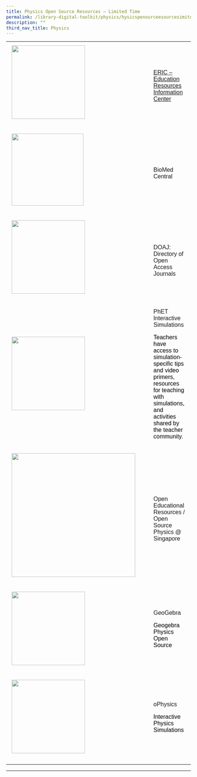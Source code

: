 ```yaml
---
title: Physics Open Source Resources – Limited Time
permalink: /library-digital-toolkit/physics/hysicspenourceesourcesimitedime/
description: ""
third_nav_title: Physics
---
```

<table style="box-sizing: border-box; border-collapse: collapse; min-width: 500px; margin-top: 0px; color: rgb(0, 0, 0); font-family: Arial, sans-serif; font-size: 16px; font-style: normal; font-variant-ligatures: normal; font-variant-caps: normal; font-weight: 400; letter-spacing: normal; orphans: 2; text-align: start; text-transform: none; white-space: normal; widows: 2; word-spacing: 0px; -webkit-text-stroke-width: 0px; text-decoration-thickness: initial; text-decoration-style: initial; text-decoration-color: initial;"><tbody style="box-sizing: border-box; margin-top: 0px;"><tr style="box-sizing: border-box; margin-top: 0px;"><td style="box-sizing: border-box; border-collapse: collapse; padding: 10px 15px; line-height: 18px; margin-top: 0px;"><a href="https://eric.ed.gov/" target="_blank" rel="noopener noreferrer" style="box-sizing: border-box; background-color: transparent; font-size: 1em; font-family: Arial, sans-serif !important; text-decoration: none; margin-top: 0px;"><img loading="lazy" class="alignnone wp-image-19036" src="https://www.acsindep.moe.edu.sg/wp-content/uploads/2021/12/ERIC-300x125.png" alt="" width="200" height="83" srcset="/wp-content/uploads/2021/12/ERIC-300x125.png 300w, /wp-content/uploads/2021/12/ERIC.png 319w" sizes="(max-width: 200px) 100vw, 200px" style="box-sizing: border-box; border-style: none; max-width: 100%; height: auto; margin: 0px 20px 20px 0px;"></a></td><td style="box-sizing: border-box; border-collapse: collapse; padding: 10px 15px; line-height: 18px;"><a href="https://eric.ed.gov/" target="_blank" rel="noopener noreferrer" style="box-sizing: border-box; background-color: transparent; font-size: 1em; font-family: Arial, sans-serif !important; outline-width: 0px; text-decoration: underline; margin-top: 0px;">ERIC – Education Resources Information Center</a></td></tr><tr style="box-sizing: border-box;"><td style="box-sizing: border-box; border-collapse: collapse; padding: 10px 15px; line-height: 18px; margin-top: 0px;"><a href="https://www.biomedcentral.com/" target="_blank" rel="noopener noreferrer" style="box-sizing: border-box; background-color: transparent; font-size: 1em; font-family: Arial, sans-serif !important; text-decoration: none; margin-top: 0px;"><img loading="lazy" class="alignnone wp-image-19034 size-full" src="https://www.acsindep.moe.edu.sg/wp-content/uploads/2021/12/BMC.png" alt="" width="196" height="98" style="box-sizing: border-box; border-style: none; max-width: 100%; height: auto; margin: 0px 20px 20px 0px;"></a></td><td style="box-sizing: border-box; border-collapse: collapse; padding: 10px 15px; line-height: 18px;"><a href="https://www.biomedcentral.com/" target="_blank" rel="noopener noreferrer" style="box-sizing: border-box; background-color: transparent; font-size: 1em; font-family: Arial, sans-serif !important; text-decoration: none; margin-top: 0px;">BioMed Central</a></td></tr><tr style="box-sizing: border-box;"><td style="box-sizing: border-box; border-collapse: collapse; padding: 10px 15px; line-height: 18px; margin-top: 0px;"><strong style="box-sizing: border-box; font-weight: bolder; margin-top: 0px;"><a href="https://doaj.org/" target="_blank" rel="noopener noreferrer" style="box-sizing: border-box; background-color: transparent; font-size: 1em; font-family: Arial, sans-serif !important; text-decoration: none; margin-top: 0px;"><img loading="lazy" class="alignnone wp-image-19035" src="https://www.acsindep.moe.edu.sg/wp-content/uploads/2021/12/DOAJ.png" alt="" width="200" height="92" style="box-sizing: border-box; border-style: none; max-width: 100%; height: auto; margin: 0px 20px 20px 0px;"></a></strong></td><td style="box-sizing: border-box; border-collapse: collapse; padding: 10px 15px; line-height: 18px;"><a href="https://doaj.org/" target="_blank" rel="noopener noreferrer" style="box-sizing: border-box; background-color: transparent; font-size: 1em; font-family: Arial, sans-serif !important; text-decoration: none; margin-top: 0px;">DOAJ: Directory of Open Access Journals</a></td></tr><tr style="box-sizing: border-box;"><td style="box-sizing: border-box; border-collapse: collapse; padding: 10px 15px; line-height: 18px; margin-top: 0px;"><strong style="box-sizing: border-box; font-weight: bolder; margin-top: 0px;"><a href="https://phet.colorado.edu/" style="box-sizing: border-box; background-color: transparent; font-size: 1em; font-family: Arial, sans-serif !important; text-decoration: none; margin-top: 0px;"><img loading="lazy" class="alignnone wp-image-20339" src="https://www.acsindep.moe.edu.sg/wp-content/uploads/2022/02/PHET.jpg" alt="" width="200" height="79" style="box-sizing: border-box; border-style: none; max-width: 100%; height: auto; margin: 0px 20px 20px 0px;"></a></strong></td><td style="box-sizing: border-box; border-collapse: collapse; padding: 10px 15px; line-height: 18px;"><a href="https://phet.colorado.edu/" style="box-sizing: border-box; background-color: transparent; font-size: 1em; font-family: Arial, sans-serif !important; text-decoration: none; margin-top: 0px;">PhET Interactive Simulations&nbsp;</a><p style="box-sizing: border-box;"></p><p style="box-sizing: border-box;">Teachers have access to simulation-specific tips and video primers, resources for teaching with simulations, and activities shared by the teacher community.</p></td></tr><tr style="box-sizing: border-box;"><td style="box-sizing: border-box; border-collapse: collapse; padding: 10px 15px; line-height: 18px; margin-top: 0px;"><a href="https://iwant2study.org/ospsg/index.php/interactive-resources/physics" style="box-sizing: border-box; background-color: transparent; font-size: 1em; font-family: Arial, sans-serif !important; text-decoration: none; margin-top: 0px;"><img loading="lazy" class="alignnone wp-image-20344" src="https://www.acsindep.moe.edu.sg/wp-content/uploads/2022/02/open-education.jpg" alt="" width="337" height="70" srcset="/wp-content/uploads/2022/02/open-education.jpg 424w, /wp-content/uploads/2022/02/open-education-300x62.jpg 300w" sizes="(max-width: 337px) 100vw, 337px" style="box-sizing: border-box; border-style: none; max-width: 100%; height: auto; margin: 0px 20px 20px 0px;"></a></td><td style="box-sizing: border-box; border-collapse: collapse; padding: 10px 15px; line-height: 18px;"><a href="https://iwant2study.org/ospsg/index.php/interactive-resources/physics" style="box-sizing: border-box; background-color: transparent; font-size: 1em; font-family: Arial, sans-serif !important; text-decoration: none; margin-top: 0px;"><span style="box-sizing: border-box; margin-top: 0px; font-weight: 400;">Open Educational Resources / Open Source Physics @ Singapore</span></a></td></tr><tr style="box-sizing: border-box;"><td style="box-sizing: border-box; border-collapse: collapse; padding: 10px 15px; line-height: 18px; margin-top: 0px;"><a href="https://www.geogebra.org/search/physics" style="box-sizing: border-box; background-color: transparent; font-size: 1em; font-family: Arial, sans-serif !important; text-decoration: none; margin-top: 0px;"><img loading="lazy" class="alignnone wp-image-20343" src="https://www.acsindep.moe.edu.sg/wp-content/uploads/2022/02/gegebra.jpg" alt="" width="200" height="70" srcset="/wp-content/uploads/2022/02/gegebra.jpg 418w, /wp-content/uploads/2022/02/gegebra-300x106.jpg 300w" sizes="(max-width: 200px) 100vw, 200px" style="box-sizing: border-box; border-style: none; max-width: 100%; height: auto; margin: 0px 20px 20px 0px;"></a></td><td style="box-sizing: border-box; border-collapse: collapse; padding: 10px 15px; line-height: 18px;"><a href="https://www.geogebra.org/search/physics" style="box-sizing: border-box; background-color: transparent; font-size: 1em; font-family: Arial, sans-serif !important; text-decoration: none; margin-top: 0px;"><span style="box-sizing: border-box; margin-top: 0px; font-weight: 400;">GeoGebra</span></a><p style="box-sizing: border-box;"></p><p style="box-sizing: border-box;"><span style="box-sizing: border-box; margin-top: 0px; font-weight: 400;">Geogebra Physics Open Source</span></p></td></tr><tr style="box-sizing: border-box;"><td style="box-sizing: border-box; border-collapse: collapse; padding: 10px 15px; line-height: 18px; margin-top: 0px;"><a href="https://ophysics.com/index.html" style="box-sizing: border-box; background-color: transparent; font-size: 1em; font-family: Arial, sans-serif !important; text-decoration: none; margin-top: 0px;"><img loading="lazy" class="alignnone wp-image-20342" src="https://www.acsindep.moe.edu.sg/wp-content/uploads/2022/02/ophysics.jpg" alt="" width="200" height="77" style="box-sizing: border-box; border-style: none; max-width: 100%; height: auto; margin: 0px 20px 20px 0px;"></a></td><td style="box-sizing: border-box; border-collapse: collapse; padding: 10px 15px; line-height: 18px;"><a href="https://ophysics.com/index.html" style="box-sizing: border-box; background-color: transparent; font-size: 1em; font-family: Arial, sans-serif !important; text-decoration: none; margin-top: 0px;"><span style="box-sizing: border-box; margin-top: 0px; font-weight: 400;">oPhysics</span></a><p style="box-sizing: border-box;"></p><p style="box-sizing: border-box;"><span style="box-sizing: border-box; margin-top: 0px; font-weight: 400;">Interactive Physics Simulations</span></p></td></tr></tbody></table>

* * *